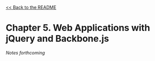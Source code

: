 [&lt;&lt; Back to the README](README.md)

# Chapter 5. Web Applications with jQuery and Backbone.js

*Notes forthcoming*